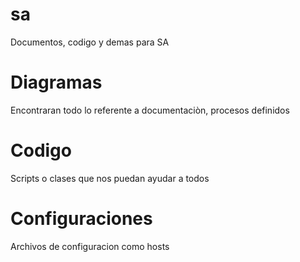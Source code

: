 # sa
Documentos, codigo y demas para SA
# Diagramas
  Encontraran todo lo referente a documentaciòn, procesos definidos
# Codigo
  Scripts o clases que nos puedan ayudar a todos
# Configuraciones
  Archivos de configuracion como hosts
